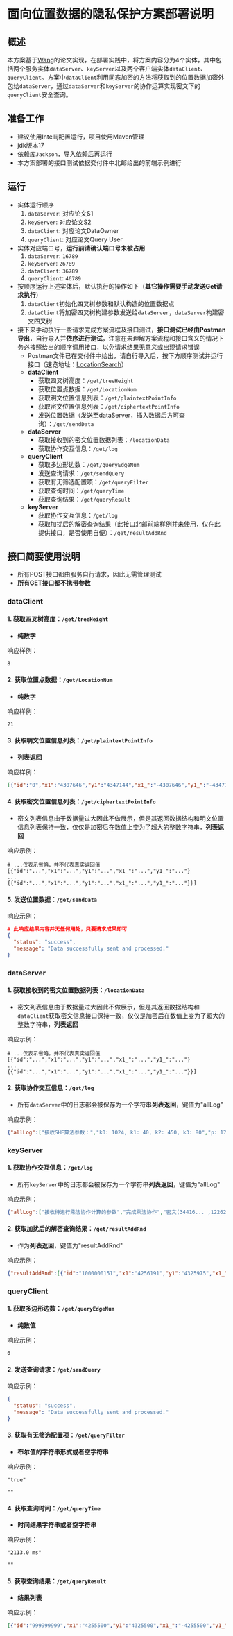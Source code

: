# 面向位置数据的隐私保护方案部署说明

## 概述

本方案基于[Wang](https://doi.org/10.1109/TIFS.2023.3282133)的论文实现，在部署实践中，将方案内容分为4个实体，其中包括两个服务实体`dataServer`、`keyServer`以及两个客户端实体`dataClient`、`queryClient`。方案中`dataClient`利用同态加密的方法将获取到的位置数据加密外包给`dataServer`，通过`dataServer`和`keyServer`的协作运算实现密文下的`queryClient`安全查询。

## 准备工作

- 建议使用Intellij配置运行，项目使用Maven管理
- jdk版本17
- 依赖库`Jackson`，导入依赖后再运行
- 本方案部署的接口测试依据交付件中北邮给出的前端示例进行

## 运行

- 实体运行顺序
  1. `dataServer`: 对应论文S1
  2. `keyServer`: 对应论文S2
  3. `dataClient`: 对应论文DataOwner
  4. `queryClient`: 对应论文Query User
- 实体对应端口号，**运行前请确认端口号未被占用**
  1. `dataServer`: `16789`
  2. `keyServer`: `26789`
  3. `dataClient`: `36789`
  4. `queryClient`: `46789`
- 按顺序运行上述实体后，默认执行的操作如下（**其它操作需要手动发送Get请求执行**）
  1. `dataClient`初始化四叉树参数和默认构造的位置数据点
  2. `dataClient`将加密四叉树构建参数发送给`dataServer`，`dataServer`构建密文四叉树
- 接下来手动执行一些请求完成方案流程及接口测试，**接口测试已经由Postman导出**，自行导入并**依序进行测试**，注意在未理解方案流程和接口含义的情况下务必按照给出的顺序调用接口，以免请求结果无意义或出现请求错误
  - Postman文件已在交付件中给出，请自行导入后，按下方顺序测试并运行接口（速览地址：[LocationSearch](https://www.postman.com/blue-station-942189/workspace/locationsearch/collection/29534002-d6825df3-29e3-4a18-94d6-19453ed16c59?action=share&creator=29534002)）
  - **dataClient**
    - 获取四叉树高度：`/get/treeHeight`
    - 获取位置点数据：`/get/LocationNum`
    - 获取明文位置信息列表：`/get/plaintextPointInfo`
    - 获取密文位置信息列表：`/get/ciphertextPointInfo`
    - 发送位置数据（发送至dataServer，插入数据后方可查询）：`/get/sendData`
  - **dataServer**
    - 获取接收到的密文位置数据列表：`/locationData`
    - 获取协作交互信息：`/get/log`
  - **queryClient**
    - 获取多边形边数：`/get/queryEdgeNum`
    - 发送查询请求：`/get/sendQuery`
    - 获取有无筛选配置项：`/get/queryFilter`
    - 获取查询时间：`/get/queryTime`
    - 获取查询结果：`/get/queryResult`
  - **keyServer**
    - 获取协作交互信息：`/get/log`
    - 获取加扰后的解密查询结果（此接口北邮前端样例并未使用，仅在此提供接口，是否使用自便）：`/get/resultAddRnd`

## 接口简要使用说明

- 所有POST接口都由服务自行请求，因此无需管理测试
- **所有GET接口都不携带参数**

### dataClient

#### 1. 获取四叉树高度：`/get/treeHeight`

- **纯数字**

响应样例：

```
8
```

#### 2. 获取位置点数据：`/get/LocationNum`

- **纯数字**

响应样例：

```
21
```

#### 3. 获取明文位置信息列表：`/get/plaintextPointInfo`

- **列表返回**

响应样例：

```json
[{"id":"0","x1":"4307646","y1":"4347144","x1_":"-4307646","y1_":"-4347144"},{"id":"1","x1":"4296508","y1":"4378469","x1_":"-4296508","y1_":"-4378469"},{"id":"2","x1":"4253315","y1":"4330260","x1_":"-4253315","y1_":"-4330260"},{"id":"18","x1":"4266150","y1":"4354976","x1_":"-4266150","y1_":"-4354976"},{"id":"19","x1":"4247136","y1":"4388590","x1_":"-4247136","y1_":"-4388590"},{"id":"999999999","x1":"4255500","y1":"4325500","x1_":"-4255500","y1_":"-4325500"}]
```

#### 4. 获取密文位置信息列表：`/get/ciphertextPointInfo`

- 密文列表信息由于数据量过大因此不做展示，但是其返回数据结构和明文位置信息列表保持一致，仅仅是加密后在数值上变为了超大的整数字符串，**列表返回**

响应示例：

```
# ...仅表示省略，并不代表真实返回值
[{"id":"...","x1":"...","y1":"...","x1_":"...","y1_":"..."}
...
{{"id":"...","x1":"...","y1":"...","x1_":"...","y1_":"..."}}]
```

#### 5. 发送位置数据：`/get/sendData`

响应示例：

```json
# 此响应结果内容并无任何用处，只要请求成果即可
{
  "status": "success",
  "message": "Data successfully sent and processed."
}
```

### dataServer

#### 1. 获取接收到的密文位置数据列表：`/locationData`

- 密文列表信息由于数据量过大因此不做展示，但是其返回数据结构和`dataClient`获取密文信息接口保持一致，仅仅是加密后在数值上变为了超大的整数字符串，**列表返回**

响应示例：

```
# ...仅表示省略，并不代表真实返回值
[{"id":"...","x1":"...","y1":"...","x1_":"...","y1_":"..."}
...
{{"id":"...","x1":"...","y1":"...","x1_":"...","y1_":"..."}}]
```

#### 2. 获取协作交互信息：`/get/log`

- 所有`dataServer`中的日志都会被保存为一个字符串**列表返回**，键值为"allLog"

响应示例：

```json
{"allLog":["接收SHE算法参数：","k0: 1024, k1: 40, k2: 450, k3: 80","p: 17678, q: 55038, l: 25074, N: 97299","E0_1: 61972, E0_2: 16663","SHE同态加密算法参数初始化完成","接收四叉树参数","num: 128","sx1: 74499..., sy1: 44346..., -sx1: 65676..., -sy1: 49623..., -sx2: 43655..., -sy2: 74500..., MINSIZE: 89758...","四叉树参数初始化完成","要插入的位置点信息","index: [0, 3, 2, 2, 1, 2, 3]","id: 89566..., x1: 97057..., y1: 41984..., -x1: 57447..., -y1: 75037...","位置点插入成功","要插入的位置点信息","index: [0, 0, 0, 0, 1, 3, 2]","id: 96935..., x1: 79604..., y1: 97169..., -x1: 37632..., -y1: 69391...","位置点插入成功","要插入的位置点信息","index: [2, 2, 1, 2, 3, 0, 0]","id: 40165..., x1: 43540..., y1: 87396..., -x1: 11401..., -y1: 68263...","位置点插入成功","接收到密文位置信息请求","成功返回密文位置信息","接收到日志请求"]}
```

### keyServer

#### 1. 获取协作交互信息：`/get/log`

- 所有`keyServer`中的日志都会被保存为一个字符串**列表返回**，键值为"allLog"

响应示例：

```json
{"allLog":["接收待进行乘法协作计算的参数","完成乘法协作","密文(34416... ,12262...) ===> 明文(949445798)","接收待进行乘法协作计算的参数","完成乘法协作","密文(48026... ,12317...) ===> 明文(416227270)","完成比较协作","接收待进行比较协作计算的参数","密文(19654...) ===> 明文(286250554)","完成比较协作","接收待解密的参数","完成解密","接收到获取加扰查询结果请求","成功返回加扰查询结果","接收到日志请求","成功返回日志","接收到获取加扰查询结果请求","成功返回加扰查询结果","接收到日志请求","成功返回日志","接收到获取加扰查询结果请求","成功返回加扰查询结果","接收到日志请求"]}
```

#### 2. 获取加扰后的解密查询结果：`/get/resultAddRnd`

- 作为**列表返回**，键值为"resultAddRnd"

响应示例：

```json
{"resultAddRnd":[{"id":"1000000151","x1":"4256191","y1":"4325975","x1_":"-4255260","y1_":"-4324572"}]}
```

### queryClient

#### 1. 获取多边形边数：`/get/queryEdgeNum`

- **纯数值**

响应示例：

```
6
```

#### 2. 发送查询请求：`/get/sendQuery`

响应示例：

```json
{
  "status": "success",
  "message": "Data successfully sent and processed."
}
```

#### 3. 获取有无筛选配置项：`/get/queryFilter`

- **布尔值的字符串形式或者空字符串**

响应示例：

```
"true"
```

```
""
```

#### 4. 获取查询时间：`/get/queryTime`

- **时间结果字符串或者空字符串**

响应示例：

```
"2113.0 ms"
```

```
""
```

#### 5. 获取查询结果：`/get/queryResult`

- **结果列表**

响应示例：

```json
[{"id":"999999999","x1":"4255500","y1":"4325500","x1_":"-4255500","y1_":"-4325500"}]
```

